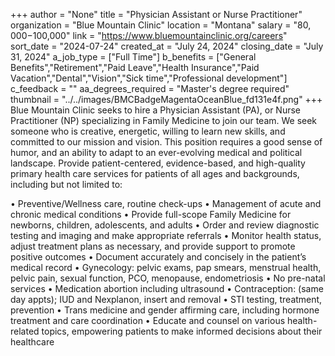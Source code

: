 +++
author = "None"
title = "Physician Assistant or Nurse Practitioner"
organization = "Blue Mountain Clinic"
location = "Montana"
salary = "$80,000-$100,000"
link = "https://www.bluemountainclinic.org/careers"
sort_date = "2024-07-24"
created_at = "July 24, 2024"
closing_date = "July 31, 2024"
a_job_type = ["Full Time"]
b_benefits = ["General Benefits","Retirement","Paid Leave","Health Insurance","Paid Vacation","Dental","Vision","Sick time","Professional development"]
c_feedback = ""
aa_degrees_required = "Master's degree required"
thumbnail = "../../images/BMCBadgeMagentaOceanBlue_fd131e4f.png"
+++
Blue Mountain Clinic seeks to hire a Physician Assistant (PA), or Nurse Practitioner (NP) specializing in Family Medicine to join our team. We seek someone who is creative, energetic, willing to learn new skills, and committed to our mission and vision. This position requires a good sense of humor, and an ability to adapt to an ever-evolving medical and political landscape. Provide patient-centered, evidence-based, and high-quality primary health care services for patients of all ages and backgrounds, including but not limited to:

•	Preventive/Wellness care, routine check-ups
•	Management of acute and chronic medical conditions
•	Provide full-scope Family Medicine for newborns, children, adolescents, and adults
•	Order and review diagnostic testing and imaging and make appropriate referrals
•	Monitor health status, adjust treatment plans as necessary, and provide support to promote positive outcomes
•	Document accurately and concisely in the patient’s medical record 
•	Gynecology: pelvic exams, pap smears, menstrual health, pelvic pain, sexual function, PCO, menopause, endometriosis
•	No pre-natal services
•	Medication abortion including ultrasound
•	Contraception: (same day appts); IUD and Nexplanon, insert and removal
•	STI testing, treatment, prevention
•	Trans medicine and gender affirming care, including hormone treatment and care coordination
•	Educate and counsel on various health-related topics, empowering patients to make informed decisions about their healthcare
